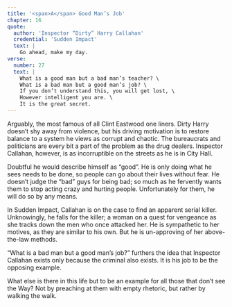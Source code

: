 ```yaml
---
title: '<span>A</span> Good Man’s Job'
chapter: 16
quote:
  author: 'Inspector “Dirty” Harry Callahan'
  credential: 'Sudden Impact'
  text: |
    Go ahead, make my day.
verse:
  number: 27
  text: |
    What is a good man but a bad man’s teacher? \
    What is a bad man but a good man’s job? \
    If you don’t understand this, you will get lost, \
    However intelligent you are. \
    It is the great secret.
---
```


Arguably, the most famous of all Clint Eastwood one liners.
Dirty Harry doesn’t shy away from violence,
but his driving motivation is to restore balance to a system
he views as corrupt and chaotic.
The bureaucrats and politicians are every bit a part of the
problem as the drug dealers.
Inspector Callahan, however, is as incorruptible on the
streets as he is in City Hall.

Doubtful he would describe himself as “good”.
He is only doing what he sees needs to be done,
so people can go about their lives without fear.
He doesn’t judge the “bad” guys for being bad;
so much as he fervently wants them to stop acting crazy
and hurting people.
Unfortunately for them, he will do so by any means.

In Sudden Impact,
Callahan is on the case to find an apparent serial killer.
Unknowingly, he falls for the killer;
a woman on a quest for vengeance as she tracks down the
men who once attacked her.
He is sympathetic to her motives, as they are similar to his own.
But he is un-approving of her above-the-law methods.

“What is a bad man but a good man’s job?” furthers the idea that
Inspector Callahan exists only because the criminal also exists.
It is his job to be the opposing example.

What else is there in this life but to be an example for all
those that don’t see the Way?
Not by preaching at them with empty rhetoric,
but rather by walking the walk.
